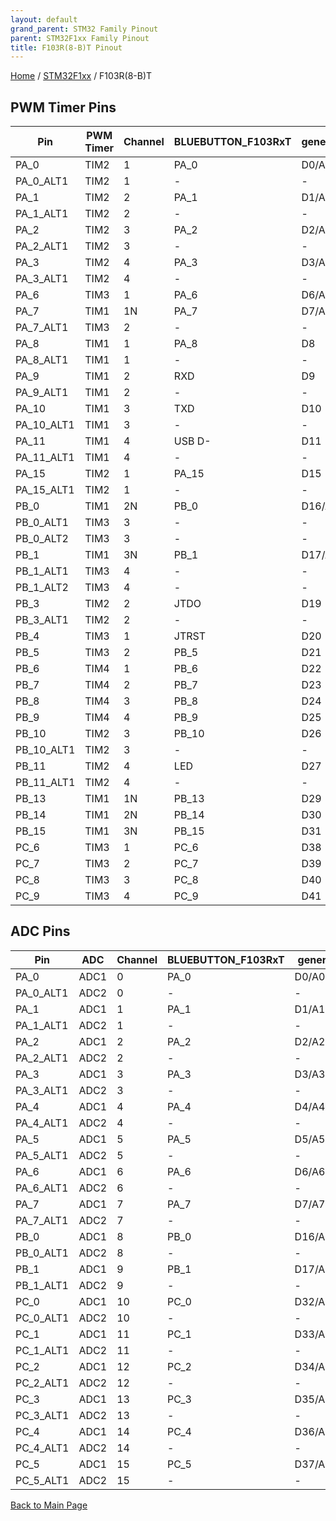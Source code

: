 ```yaml
---
layout: default
grand_parent: STM32 Family Pinout
parent: STM32F1xx Family Pinout
title: F103R(8-B)T Pinout
---
```


[Home](../../index.md) / [STM32F1xx](../index.md) / F103R(8-B)T

## PWM Timer Pins

| Pin | PWM Timer | Channel | BLUEBUTTON_F103RxT | generic | NUCLEO_F103RB |
| --- | --- | --- | --- | --- | --- |
| PA_0 | TIM2 | 1 | PA_0 | D0/A0 | D46/A0 |
| PA_0_ALT1 | TIM2 | 1 | - | - | - |
| PA_1 | TIM2 | 2 | PA_1 | D1/A1 | D47/A1 |
| PA_1_ALT1 | TIM2 | 2 | - | - | - |
| PA_2 | TIM2 | 3 | PA_2 | D2/A2 | D1 |
| PA_2_ALT1 | TIM2 | 3 | - | - | - |
| PA_3 | TIM2 | 4 | PA_3 | D3/A3 | D0 |
| PA_3_ALT1 | TIM2 | 4 | - | - | - |
| PA_6 | TIM3 | 1 | PA_6 | D6/A6 | D12 |
| PA_7 | TIM1 | 1N | PA_7 | D7/A7 | D11 |
| PA_7_ALT1 | TIM3 | 2 | - | - | - |
| PA_8 | TIM1 | 1 | PA_8 | D8 | D7 |
| PA_8_ALT1 | TIM1 | 1 | - | - | - |
| PA_9 | TIM1 | 2 | RXD | D9 | D8 |
| PA_9_ALT1 | TIM1 | 2 | - | - | - |
| PA_10 | TIM1 | 3 | TXD | D10 | D2 |
| PA_10_ALT1 | TIM1 | 3 | - | - | - |
| PA_11 | TIM1 | 4 | USB D- | D11 | D37 |
| PA_11_ALT1 | TIM1 | 4 | - | - | - |
| PA_15 | TIM2 | 1 | PA_15 | D15 | D21 |
| PA_15_ALT1 | TIM2 | 1 | - | - | - |
| PB_0 | TIM1 | 2N | PB_0 | D16/A8 | D49/A3 |
| PB_0_ALT1 | TIM3 | 3 | - | - | - |
| PB_0_ALT2 | TIM3 | 3 | - | - | - |
| PB_1 | TIM1 | 3N | PB_1 | D17/A9 | D41 |
| PB_1_ALT1 | TIM3 | 4 | - | - | - |
| PB_1_ALT2 | TIM3 | 4 | - | - | - |
| PB_3 | TIM2 | 2 | JTDO | D19 | D3 |
| PB_3_ALT1 | TIM2 | 2 | - | - | - |
| PB_4 | TIM3 | 1 | JTRST | D20 | D5 |
| PB_5 | TIM3 | 2 | PB_5 | D21 | D4 |
| PB_6 | TIM4 | 1 | PB_6 | D22 | D10 |
| PB_7 | TIM4 | 2 | PB_7 | D23 | D22 |
| PB_8 | TIM4 | 3 | PB_8 | D24 | D15 |
| PB_9 | TIM4 | 4 | PB_9 | D25 | D14 |
| PB_10 | TIM2 | 3 | PB_10 | D26 | D6 |
| PB_10_ALT1 | TIM2 | 3 | - | - | - |
| PB_11 | TIM2 | 4 | LED | D27 | D39 |
| PB_11_ALT1 | TIM2 | 4 | - | - | - |
| PB_13 | TIM1 | 1N | PB_13 | D29 | D44 |
| PB_14 | TIM1 | 2N | PB_14 | D30 | D43 |
| PB_15 | TIM1 | 3N | PB_15 | D31 | D42 |
| PC_6 | TIM3 | 1 | PC_6 | D38 | D34 |
| PC_7 | TIM3 | 2 | PC_7 | D39 | D9 |
| PC_8 | TIM3 | 3 | PC_8 | D40 | D33 |
| PC_9 | TIM3 | 4 | PC_9 | D41 | D32 |


## ADC Pins

| Pin | ADC | Channel | BLUEBUTTON_F103RxT | generic | NUCLEO_F103RB |
| --- | --- | --- | --- | --- | --- |
| PA_0 | ADC1 | 0 | PA_0 | D0/A0 | D46/A0 |
| PA_0_ALT1 | ADC2 | 0 | - | - | - |
| PA_1 | ADC1 | 1 | PA_1 | D1/A1 | D47/A1 |
| PA_1_ALT1 | ADC2 | 1 | - | - | - |
| PA_2 | ADC1 | 2 | PA_2 | D2/A2 | D1 |
| PA_2_ALT1 | ADC2 | 2 | - | - | - |
| PA_3 | ADC1 | 3 | PA_3 | D3/A3 | D0 |
| PA_3_ALT1 | ADC2 | 3 | - | - | - |
| PA_4 | ADC1 | 4 | PA_4 | D4/A4 | D48/A2 |
| PA_4_ALT1 | ADC2 | 4 | - | - | - |
| PA_5 | ADC1 | 5 | PA_5 | D5/A5 | D13 - LED |
| PA_5_ALT1 | ADC2 | 5 | - | - | - |
| PA_6 | ADC1 | 6 | PA_6 | D6/A6 | D12 |
| PA_6_ALT1 | ADC2 | 6 | - | - | - |
| PA_7 | ADC1 | 7 | PA_7 | D7/A7 | D11 |
| PA_7_ALT1 | ADC2 | 7 | - | - | - |
| PB_0 | ADC1 | 8 | PB_0 | D16/A8 | D49/A3 |
| PB_0_ALT1 | ADC2 | 8 | - | - | - |
| PB_1 | ADC1 | 9 | PB_1 | D17/A9 | D41 |
| PB_1_ALT1 | ADC2 | 9 | - | - | - |
| PC_0 | ADC1 | 10 | PC_0 | D32/A10 | D51/A5 |
| PC_0_ALT1 | ADC2 | 10 | - | - | - |
| PC_1 | ADC1 | 11 | PC_1 | D33/A11 | D50/A4 |
| PC_1_ALT1 | ADC2 | 11 | - | - | - |
| PC_2 | ADC1 | 12 | PC_2 | D34/A12 | D28 |
| PC_2_ALT1 | ADC2 | 12 | - | - | - |
| PC_3 | ADC1 | 13 | PC_3 | D35/A13 | D29 |
| PC_3_ALT1 | ADC2 | 13 | - | - | - |
| PC_4 | ADC1 | 14 | PC_4 | D36/A14 | D45 |
| PC_4_ALT1 | ADC2 | 14 | - | - | - |
| PC_5 | ADC1 | 15 | PC_5 | D37/A15 | D35 |
| PC_5_ALT1 | ADC2 | 15 | - | - | - |


[Back to Main Page](../../index.md)